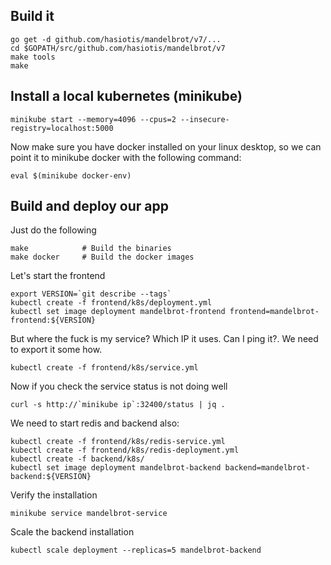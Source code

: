 Build it
----------

```
go get -d github.com/hasiotis/mandelbrot/v7/...
cd $GOPATH/src/github.com/hasiotis/mandelbrot/v7
make tools
make
```

Install a local kubernetes (minikube)
-------------------------------------

```
minikube start --memory=4096 --cpus=2 --insecure-registry=localhost:5000
```

Now make sure you have docker installed on your linux desktop, so we can point it to minikube docker with
the following command:

```
eval $(minikube docker-env)
```

Build and deploy our app
-------------------------
Just do the following

```
make            # Build the binaries
make docker     # Build the docker images
```

Let's start the frontend
```
export VERSION=`git describe --tags`
kubectl create -f frontend/k8s/deployment.yml
kubectl set image deployment mandelbrot-frontend frontend=mandelbrot-frontend:${VERSION}
```

But where the fuck is my service? Which IP it uses. Can I ping it?. We need to export it some how.
```
kubectl create -f frontend/k8s/service.yml
```

Now if you check the service status is not doing well
```
curl -s http://`minikube ip`:32400/status | jq .
```

We need to start redis and backend also:

```
kubectl create -f frontend/k8s/redis-service.yml
kubectl create -f frontend/k8s/redis-deployment.yml
kubectl create -f backend/k8s/
kubectl set image deployment mandelbrot-backend backend=mandelbrot-backend:${VERSION}
```

Verify the installation

```
minikube service mandelbrot-service
```

Scale the backend installation

```
kubectl scale deployment --replicas=5 mandelbrot-backend
```
